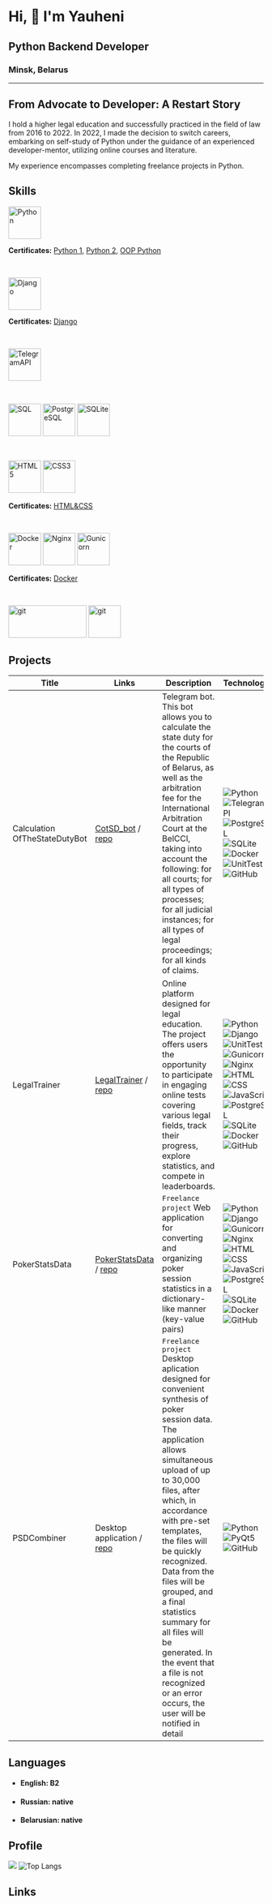 <!--
**rYauheni/rYauheni** is a ✨ _special_ ✨ repository because its `README.md` (this file) appears on your GitHub profile.

Here are some ideas to get you started:

- 🔭 I’m currently working on ...
- 🌱 I’m currently learning ...
- 👯 I’m looking to collaborate on ...
- 🤔 I’m looking for help with ...
- 💬 Ask me about ...
- 📫 How to reach me: ...
- 😄 Pronouns: ...
- ⚡ Fun fact: ...
-->


Hi, 👋 I'm Yauheni
========================

## Python Backend Developer

### Minsk, Belarus

---

## From Advocate to Developer: A Restart Story

I hold a higher legal education and successfully practiced in the field of law from 2016 to 2022.
In 2022, I made the decision to switch careers, embarking on self-study of Python under the guidance of an
experienced developer-mentor, utilizing online courses and literature.

My experience encompasses completing freelance projects in Python.


[//]: # (От Адвоката к Разработчику: История Перезапуска)

[//]: # ()

[//]: # (Владею высшим юридическим образованием, успешно практиковал в адвокатской деятельности с 2016 по 2022 год. )

[//]: # ()

[//]: # (В 2022 году принял решение о смене карьеры, приступив к самостоятельному обучению Python под руководством опытного )

[//]: # (разработчика-ментора, онлайн-курсов и литературы.)

[//]: # ()

[//]: # (Мой опыт также включает выполнение фриланс-заказов на Python.)

## Skills

<p align="left">
<a href="https://www.python.org/" target="_blank" rel="noreferrer"><img src="https://raw.githubusercontent.com/danielcranney/readme-generator/main/public/icons/skills/python-colored.svg" width="64" height="64" alt="Python" /></a>
</p>
<b>Certificates:</b>
<a href="https://stepik.org/cert/1662735?lang=en">Python 1</a>, 
<a href="https://stepik.org/cert/2130279?lang=en">Python 2</a>, 
<a href="https://stepik.org/cert/1678975?lang=en">OOP Python</a>


<p><br></p>
<p align="left">
<a href="https://www.djangoproject.com/" target="_blank" rel="noreferrer"><img src="https://raw.githubusercontent.com/danielcranney/readme-generator/main/public/icons/skills/django-colored.svg" width="64" height="64" alt="Django" /></a>
</p>
<b>Certificates:</b>
<a href="https://stepik.org/cert/1897013?lang=en">Django</a>

<p><br></p>
<p align="left">
<a href="https://core.telegram.org" target="_blank" rel="noreferrer"><img src="https://staging.svgrepo.com/show/452115/telegram.svg" width="64" height="64" alt="TelegramAPI" /></a>
</p>

<p><br></p>
<p align="left">
<a href="https://en.wikipedia.org/wiki/SQL" target="_blank" rel="noreferrer"><img src="https://www.svgrepo.com/show/331760/sql-database-generic.svg" width="64" height="64" alt="SQL" /></a>
<a href="https://www.postgresql.org" target="_blank" rel="noreferrer"><img src="https://cdn.iconscout.com/icon/free/png-512/free-postgresql-11-1175122.png?f=webp&w=256" width="64" height="64" alt="PostgreSQL" /></a>
<a href="https://www.sqlite.org/index.html" target="_blank" rel="noreferrer"><img src="https://static-00.iconduck.com/assets.00/application-x-sqlite-icon-1490x2048-eeq74tag.png" width="64" height="64" alt="SQLite" /></a>
</p>

<p><br></p>
<p align="left">
<a href="https://developer.mozilla.org/en-US/docs/Glossary/HTML5" target="_blank" rel="noreferrer"><img src="https://raw.githubusercontent.com/danielcranney/readme-generator/main/public/icons/skills/html5-colored.svg" width="64" height="64" alt="HTML5" /></a>
<a href="https://www.w3.org/TR/CSS/#css" target="_blank" rel="noreferrer"><img src="https://raw.githubusercontent.com/danielcranney/readme-generator/main/public/icons/skills/css3-colored.svg" width="64" height="64" alt="CSS3" /></a>
</p>
<b>Certificates:</b>
<a href="https://stepik.org/cert/1826752?lang=en">HTML&CSS</a>

<p><br></p>
<p align="left">
<a href="https://www.docker.com/" target="_blank" rel="noreferrer"><img src="https://raw.githubusercontent.com/danielcranney/readme-generator/main/public/icons/skills/docker-colored.svg" width="64" height="64" alt="Docker" /></a>
<a href="https://nginx.org" target="_blank" rel="noreferrer"><img src="https://www.svgrepo.com/show/354115/nginx.svg" width="64" height="64" alt="Nginx" /></a>
<a href="https://gunicorn.org" target="_blank" rel="noreferrer"><img src="https://www.svgrepo.com/show/353846/gunicorn.svg" width="64" height="64" alt="Gunicorn" /></a>
</p>
<b>Certificates:</b>
<a href="https://stepik.org/cert/2026284?lang=en">Docker</a>
<p><br></p>
<p align="left">
<a href="https://git-scm.com" target="_blank" rel="noreferrer"><img src="https://upload.wikimedia.org/wikipedia/commons/thumb/e/e0/Git-logo.svg/1280px-Git-logo.svg.png" width="154" height="64" alt="git"/></a>
<a href="https://www.github.com/rYauheni" target="_blank" rel="noreferrer"><img src="https://logolook.net/wp-content/uploads/2022/12/GitHub-Logo.svg" width="" height="64" alt="git"/></a>
</p>

## Projects

| Title                         | Links                                                                                             | Description                                                                                                                                                                                                                                                                                                                                                                                                                                                        | Technologies                                                                                                                                                                                                                                                                                                                                                                                                                                                                                                                                                                                                                                                                                                                                                                                                                                                                                                                                                                                                                                                                                                                                                                                                                                                                                      |
|-------------------------------|---------------------------------------------------------------------------------------------------|--------------------------------------------------------------------------------------------------------------------------------------------------------------------------------------------------------------------------------------------------------------------------------------------------------------------------------------------------------------------------------------------------------------------------------------------------------------------|---------------------------------------------------------------------------------------------------------------------------------------------------------------------------------------------------------------------------------------------------------------------------------------------------------------------------------------------------------------------------------------------------------------------------------------------------------------------------------------------------------------------------------------------------------------------------------------------------------------------------------------------------------------------------------------------------------------------------------------------------------------------------------------------------------------------------------------------------------------------------------------------------------------------------------------------------------------------------------------------------------------------------------------------------------------------------------------------------------------------------------------------------------------------------------------------------------------------------------------------------------------------------------------------------|
| Calculation OfTheStateDutyBot | [CotSD_bot](https://t.me/CotSD_bot) / [repo](https://github.com/rYauheni/CalculationOfTheStateFeeBot.git) | Telegram bot. This bot allows you to calculate the state duty for the courts of the Republic of Belarus, as well as the arbitration fee for the International Arbitration Court at the BelCCI, taking into account the following: for all courts; for all types of processes; for all judicial instances; for all types of legal proceedings; for all kinds of claims.                                                                                             | ![Python](https://img.shields.io/badge/Python-3.10-%23FFD040?logo=python&logoColor=white&labelColor=%23376E9D) ![TelegramAPI](https://img.shields.io/badge/TelegramAPI-%23293133) ![PostgreSQL](https://img.shields.io/badge/PostgreSQL-%232F6792?logoColor=white&labelColor=%23293133&logo=postgresql) ![SQLite](https://img.shields.io/badge/SQLite-%23003156?logoColor=white&labelColor=%23293133&logo=sqlite) ![Docker](https://img.shields.io/badge/Docker-%232496ED?logo=docker&logoColor=white&labelColor=%23293133) ![UnitTest](https://img.shields.io/badge/UnitTest-%23293133) ![GitHub](https://img.shields.io/badge/GitHub-%23000000?logoColor=white&labelColor=%23293133&logo=github)                                                                                                                                                                                                                                                                                                                                                                                                                                                                                                                                                                                                |
| LegalTrainer                  | [LegalTrainer](http://193.187.175.182:1336) / [repo](https://github.com/rYauheni/LegalTrainer.git)       | Online platform designed for legal education. The project offers users the opportunity to participate in engaging online tests covering various legal fields, track their progress, explore statistics, and compete in leaderboards.                                                                                                                                                                                                                               | ![Python](https://img.shields.io/badge/Python-3.10-%23FFD040?logo=python&logoColor=white&labelColor=%23376E9D) ![Django](https://img.shields.io/badge/Django-4.1-%232BA977?logo=django&logoColor=white&labelColor=%23092E20) ![UnitTest](https://img.shields.io/badge/UnitTest-%23293133) ![Gunicorn](https://img.shields.io/badge/Gunicorn-%23479946?logo=gunicorn&logoColor=white&labelColor=%23293133) ![Nginx](https://img.shields.io/badge/Nginx-%23009639?logo=nginx&logoColor=white&labelColor=%23293133) ![HTML](https://img.shields.io/badge/HTML-%23E44D25?logoColor=white&labelColor=%23293133&logo=html5) ![CSS](https://img.shields.io/badge/CSS-%23214CE5?logoColor=white&labelColor=%23293133&logo=css3) ![JavaScript](https://img.shields.io/badge/JavaScript-%23FFD83A?logoColor=white&labelColor=%23293133&logo=javascript) ![PostgreSQL](https://img.shields.io/badge/PostgreSQL-%232F6792?logoColor=white&labelColor=%23293133&logo=postgresql) ![SQLite](https://img.shields.io/badge/SQLite-%23003156?logoColor=white&labelColor=%23293133&logo=sqlite) ![Docker](https://img.shields.io/badge/Docker-%232496ED?logo=docker&logoColor=white&labelColor=%23293133) ![GitHub](https://img.shields.io/badge/GitHub-%23000000?logoColor=white&labelColor=%23293133&logo=github) |
| PokerStatsData                | [PokerStatsData](http://193.187.175.182:1337) / [repo](https://github.com/rYauheni/PokerStatsData.git)   | `Freelance project` Web application for converting and organizing poker session statistics in a dictionary-like manner (key-value pairs)                                                                                                                                                                                                                                                                                                                           | ![Python](https://img.shields.io/badge/Python-3.10-%23FFD040?logo=python&logoColor=white&labelColor=%23376E9D) ![Django](https://img.shields.io/badge/Django-4.1-%232BA977?logo=django&logoColor=white&labelColor=%23092E20) ![Gunicorn](https://img.shields.io/badge/Gunicorn-%23479946?logo=gunicorn&logoColor=white&labelColor=%23293133) ![Nginx](https://img.shields.io/badge/Nginx-%23009639?logo=nginx&logoColor=white&labelColor=%23293133) ![HTML](https://img.shields.io/badge/HTML-%23E44D25?logoColor=white&labelColor=%23293133&logo=html5) ![CSS](https://img.shields.io/badge/CSS-%23214CE5?logoColor=white&labelColor=%23293133&logo=css3) ![JavaScript](https://img.shields.io/badge/JavaScript-%23FFD83A?logoColor=white&labelColor=%23293133&logo=javascript) ![PostgreSQL](https://img.shields.io/badge/PostgreSQL-%232F6792?logoColor=white&labelColor=%23293133&logo=postgresql) ![SQLite](https://img.shields.io/badge/SQLite-%23003156?logoColor=white&labelColor=%23293133&logo=sqlite) ![Docker](https://img.shields.io/badge/Docker-%232496ED?logo=docker&logoColor=white&labelColor=%23293133) ![GitHub](https://img.shields.io/badge/GitHub-%23000000?logoColor=white&labelColor=%23293133&logo=github)                                                              |
| PSDCombiner                   | Desktop application / [repo](https://github.com/rYauheni/psd_combiner.git)                        | `Freelance project` Desktop aplication designed for convenient synthesis of poker session data. The application allows simultaneous upload of up to 30,000 files, after which, in accordance with pre-set templates, the files will be quickly recognized. Data from the files will be grouped, and a final statistics summary for all files will be generated. In the event that a file is not recognized or an error occurs, the user will be notified in detail | ![Python](https://img.shields.io/badge/Python-3.10-%23FFD040?logo=python&logoColor=white&labelColor=%23376E9D) ![PyQt5](https://img.shields.io/badge/PyQt5-5.15-%2343B02A?logo=python&logoColor=white&labelColor=%505050) ![GitHub](https://img.shields.io/badge/GitHub-%23000000?logoColor=white&labelColor=%23293133&logo=github)                                                                                                                                                                                                                                                                                                                                                                                                                                                                                                                                                                                                                                                                                                                                                                                                                                                                                                                                                               |

## Languages

- #### English: B2
- #### Russian: native
- #### Belarusian: native

## Profile

![](https://github-profile-summary-cards.vercel.app/api/cards/profile-details?username=rYauheni&theme=nord_dark)
![Top Langs](https://github-readme-stats.vercel.app/api/top-langs/?username=rYauheni&theme=vue-dark)

## Links
